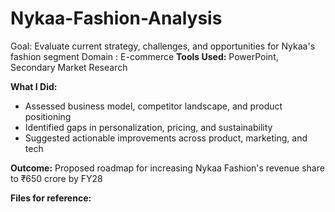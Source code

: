 # Nykaa-Fashion-Analysis
Goal: Evaluate current strategy, challenges, and opportunities for Nykaa's fashion segment
Domain : E-commerce
**Tools Used:** PowerPoint, Secondary Market Research

**What I Did:**

- Assessed business model, competitor landscape, and product positioning
- Identified gaps in personalization, pricing, and sustainability
- Suggested actionable improvements across product, marketing, and tech

**Outcome:** Proposed roadmap for increasing Nykaa Fashion's revenue share to ₹650 crore by FY28

**Files for reference:**
